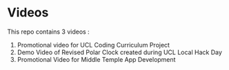 # Videos

This repo contains 3 videos :

1. Promotional video for UCL Coding Curriculum Project
2. Demo Video of Revised Polar Clock created during UCL Local Hack Day
3. Promotional Video for Middle Temple App Development
